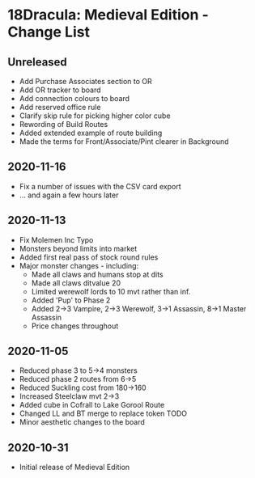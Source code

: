 # 18Dracula: Medieval Edition - Change List

## Unreleased
- Add Purchase Associates section to OR
- Add OR tracker to board
- Add connection colours to board
- Add reserved office rule
- Clarify skip rule for picking higher color cube
- Rewording of Build Routes
- Added extended example of route building
- Made the terms for Front/Associate/Pint clearer in Background

## 2020-11-16
- Fix a number of issues with the CSV card export
- ... and again a few hours later

## 2020-11-13

- Fix Molemen Inc Typo
- Monsters beyond limits into market
- Added first real pass of stock round rules
- Major monster changes - including:
	- Made all claws and humans stop at dits
	- Made all claws ditvalue 20
	- Limited werewolf lords to 10 mvt rather than inf.
	- Added 'Pup' to Phase 2
	- Added 2->3 Vampire, 2->3 Werewolf, 3->1 Assassin, 8->1 Master Assassin
	- Price changes throughout


## 2020-11-05

- Reduced phase 3 to 5->4 monsters
- Reduced phase 2 routes from 6->5
- Reduced Suckling cost from 180->160
- Increased Steelclaw mvt 2->3
- Added cube in Cofrall to Lake Gorool Route
- Changed LL and BT merge to replace token TODO
- Minor aesthetic changes to the board


## 2020-10-31

- Initial release of Medieval Edition

